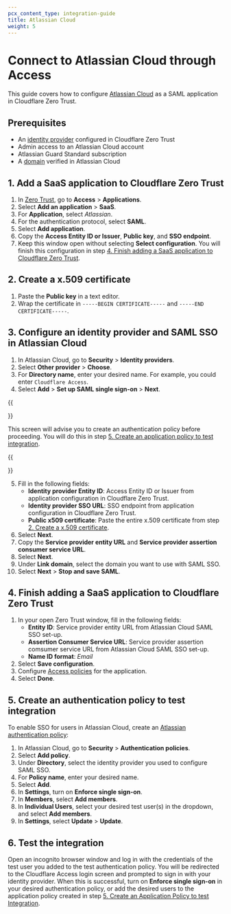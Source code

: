 ```yaml
---
pcx_content_type: integration-guide
title: Atlassian Cloud
weight: 5
---
```


# Connect to Atlassian Cloud through Access

This guide covers how to configure [Atlassian Cloud](https://support.atlassian.com/security-and-access-policies/docs/configure-saml-single-sign-on-with-an-identity-provider/) as a SAML application in Cloudflare Zero Trust.

## Prerequisites

- An [identity provider](/cloudflare-one/identity/idp-integration/) configured in Cloudflare Zero Trust
- Admin access to an Atlassian Cloud account
- Atlassian Guard Standard subscription
- A [domain](https://support.atlassian.com/user-management/docs/verify-a-domain-to-manage-accounts/) verified in Atlassian Cloud

## 1. Add a SaaS application to Cloudflare Zero Trust

1. In [Zero Trust](https://one.dash.cloudflare.com), go to **Access** > **Applications**.
2. Select **Add an application** > **SaaS**.
3. For **Application**, select _Atlassian_.
4. For the authentication protocol, select **SAML**.
5. Select **Add application**.
7. Copy the **Access Entity ID or Issuer**, **Public key**, and **SSO endpoint**.
8. Keep this window open without selecting **Select configuration**. You will finish this configuration in step [4. Finish adding a SaaS application to Cloudflare Zero Trust](#4-finish-adding-a-saas-application-to-cloudflare-zero-trust).

## 2. Create a x.509 certificate

1. Paste the **Public key** in a text editor.
2. Wrap the certificate in `-----BEGIN CERTIFICATE-----` and `-----END CERTIFICATE-----`.

## 3. Configure an identity provider and SAML SSO in Atlassian Cloud

1. In Atlassian Cloud, go to **Security** > **Identity providers**.
2. Select **Other provider** > **Choose**.
3. For **Directory name**, enter your desired name. For example, you could enter `Cloudflare Access`.
4. Select **Add** > **Set up SAML single sign-on** > **Next**.

{{<Aside type="note">}}

This screen will advise you to create an authentication policy before proceeding. You will do this in step [5. Create an application policy to test integration](#5-create-an-authentication-policy-to-test-integration).

{{</Aside>}}

5. Fill in the following fields:
    - **Identity provider Entity ID**: Access Entity ID or Issuer from application configuration in Cloudflare Zero Trust.
    - **Identity provider SSO URL**: SSO endpoint from application configuration in Cloudflare Zero Trust.
    - **Public x509 certificate**: Paste the entire x.509 certificate from step [2. Create a x.509 certificate](#2-create-a-x509-certificate).
6. Select **Next**.
7. Copy the **Service provider entity URL** and **Service provider assertion consumer service URL**.
8. Select **Next**.
9. Under **Link domain**, select the domain you want to use with SAML SSO.
10. Select **Next** > **Stop and save SAML**.

## 4. Finish adding a SaaS application to Cloudflare Zero Trust

1. In your open Zero Trust window, fill in the following fields:
    - **Entity ID**: Service provider entity URL from Atlassian Cloud SAML SSO set-up.
    - **Assertion Consumer Service URL**: Service provider assertion comsumer service URL from Atlassian Cloud SAML SSO set-up.
    - **Name ID format**: _Email_
2. Select **Save configuration**.
3. Configure [Access policies](/cloudflare-one/policies/access/) for the application.
4. Select **Done**.

## 5. Create an authentication policy to test integration

To enable SSO for users in Atlassian Cloud, create an [Atlassian authentication policy](https://support.atlassian.com/security-and-access-policies/docs/configure-authentication-policies-for-your-organization/):

1. In Atlassian Cloud, go to **Security** > **Authentication policies**.
2. Select **Add policy**.
3. Under **Directory**, select the identity provider you used to configure SAML SSO.
4. For **Policy name**, enter your desired name.
5. Select **Add**.
6. In **Settings**, turn on **Enforce single sign-on**.
7. In **Members**, select **Add members**.
8. In **Individual Users**, select your desired test user(s) in the dropdown, and select **Add members**.
9. In **Settings**, select **Update** > **Update**.

## 6. Test the integration

Open an incognito browser window and log in with the credentials of the test user you added to the test authentication policy. You will be redirected to the Cloudflare Access login screen and prompted to sign in with your identity provider. When this is successful, turn on **Enforce single sign-on** in your desired authentication policy, or add the desired users to the application policy created in step [5. Create an Application Policy to test Integration](#5-create-an-authentication-policy-to-test-integration).
